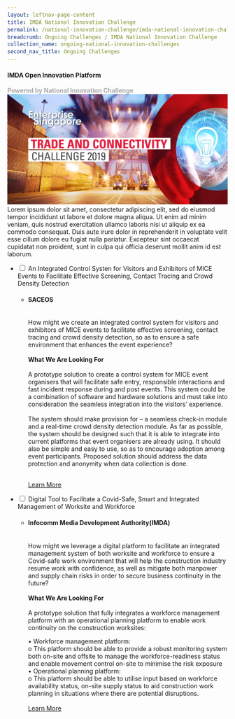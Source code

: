 ```yaml
---
layout: leftnav-page-content
title: IMDA National Innovation Challenge
permalink: /national-innovation-challenge/imda-national-innovation-challenge
breadcrumb: Ongoing Challenges / IMDA National Innovation Challenge
collection_name: ongoing-national-innovation-challenges
second_nav_title: Ongoing Challenges
---
```


#### IMDA Open Innovation Platform

<font color="#a9a9a9"><b>Powered by National Innovation Challenge</b></font>
[![1](/images/TCC2019.jpg)](https://www.openinnovationnetwork.sg)
<br>
Lorem ipsum dolor sit amet, consectetur adipiscing elit, sed do eiusmod tempor incididunt ut labore et dolore magna aliqua. Ut enim ad minim veniam, quis nostrud exercitation ullamco laboris nisi ut aliquip ex ea commodo consequat. Duis aute irure dolor in reprehenderit in voluptate velit esse cillum dolore eu fugiat nulla pariatur. Excepteur sint occaecat cupidatat non proident, sunt in culpa qui officia deserunt mollit anim id est laborum.
<div id="wrapper">
<ul>
  <li>
    <input type="checkbox" id="list-item-1">
    <label for="list-item-1" class="first">An Integrated Control Systen for Visitors and Exhibitors of MICE Events to Facilitate Effective Screening, Contact Tracing and Crowd Density Detection</label>
    <ul>
      <li><h4>SACEOS</h4><br>How might we create an integrated control system for visitors and exhibitors of MICE events to facilitate effective screening, contact tracing and crowd density detection, so as to ensure a safe environment that enhances the event experience?<br><br><b>What We Are Looking For</b><br><br>
A prototype solution to create a control system for MICE event organisers that will facilitate safe entry, responsible interactions and fast incident response during and post events. This system could be a combination of software and hardware solutions and must take into consideration the seamless integration into the visitors’ experience. 
<br><br>
The system should make provision for – a seamless check-in module and a real-time crowd density detection module. As far as possible, the system should be designed such that it is able to integrate into current platforms that event organisers are already using. It should also be simple and easy to use, so as to encourage adoption among event participants. Proposed solution should address the data protection and anonymity when data collection is done. 
<br><br>

<a href="/national-innovation-challenge/imda-national-innovation-challenge/problem-statement-1" target="_blank" >Learn More</a>
</li>
    </ul>
  </li>
    <li>
    <input type="checkbox" id="list-item-2">
    <label for="list-item-2">Digital Tool to Facilitate a Covid-Safe, Smart and Integrated Management of Worksite and Workforce</label>
    <ul>
      <li><h4>Infocomm Media Development Authority(IMDA)</h4><br>How might we leverage a digital platform to facilitate an integrated management system of both worksite and workforce to ensure a Covid-safe work environment that will help the construction industry resume work with confidence, as well as mitigate both manpower and supply chain risks in order to secure business continuity in the future? <br><br><b>What We Are Looking For</b><br><br>
A prototype solution that fully integrates a workforce management platform with an operational planning platform to enable work continuity on the construction worksites: 

•	Workforce management platform:<br>
o	This platform should be able to provide a robust monitoring system both on-site and offsite to manage the workforce-readiness status and enable movement control on-site to minimise the risk exposure<br>
•	Operational planning platform:<br>
o	This platform should be able to utilise input based on workforce availability status, on-site supply status to aid construction work planning in situations where there are potential disruptions.
<br><br>
<a href="www.openinnovationnetwork.sg" target="_blank" >Learn More</a>
</li>
    </ul>
  </li>
  </ul>
</div>
